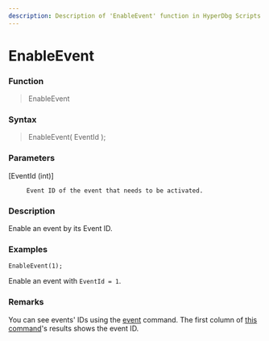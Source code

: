 ```yaml
---
description: Description of 'EnableEvent' function in HyperDbg Scripts
---
```


# EnableEvent

### Function

> EnableEvent

### Syntax

> EnableEvent\( EventId \);

### Parameters

\[EventId \(int\)\]

         Event ID of the event that needs to be activated.

### Description

Enable an event by its Event ID.

### Examples

`EnableEvent(1);`

Enable an event with `EventId = 1`.

### **Remarks**

You can see events' IDs using the [event](https://docs.hyperdbg.com/commands/debugging-commands/events) command. The first column of [this command](https://docs.hyperdbg.com/commands/debugging-commands/events)'s results shows the event ID.

